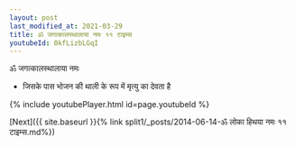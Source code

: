 ```yaml
---
layout: post
last_modified_at: 2021-03-29
title: ॐ जगत्कालस्थालाया नमः ११ टाइम्स
youtubeId: 0kfLizbLGqI
---
```

 
 
 ॐ जगत्कालस्थालाया नमः  
 
 -  जिसके पास भोजन की थाली के रूप में मृत्यु का देवता है 
 
  
 
  
 
 
 
 
 
 


{% include youtubePlayer.html id=page.youtubeId %}
 
[Next]({{ site.baseurl }}{% link  split1/_posts/2014-06-14-ॐ लोका हिथया नमः ११ टाइम्स.md%})
 
